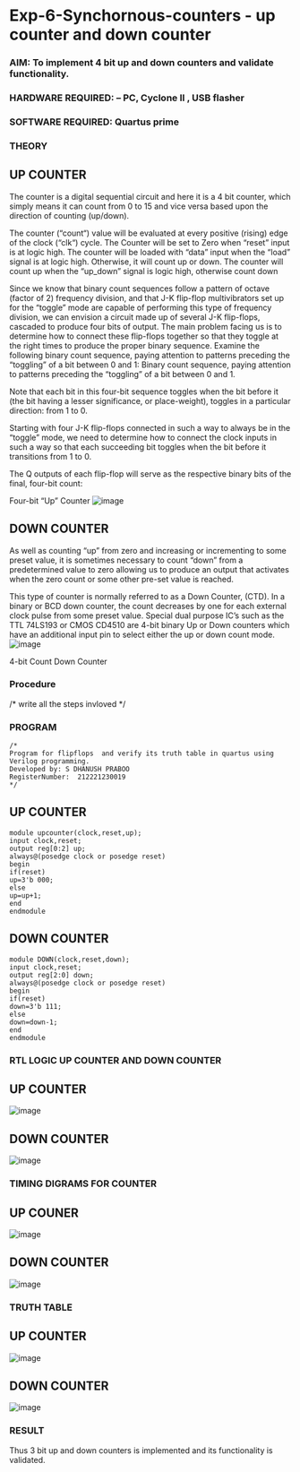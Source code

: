 # Exp-6-Synchornous-counters - up counter and down counter 
### AIM: To implement 4 bit up and down counters and validate  functionality.
### HARDWARE REQUIRED:  – PC, Cyclone II , USB flasher
### SOFTWARE REQUIRED:   Quartus prime
### THEORY 

## UP COUNTER 
The counter is a digital sequential circuit and here it is a 4 bit counter, which simply means it can count from 0 to 15 and vice versa based upon the direction of counting (up/down). 

The counter (“count“) value will be evaluated at every positive (rising) edge of the clock (“clk“) cycle.
The Counter will be set to Zero when “reset” input is at logic high.
The counter will be loaded with “data” input when the “load” signal is at logic high. Otherwise, it will count up or down.
The counter will count up when the “up_down” signal is logic high, otherwise count down

Since we know that binary count sequences follow a pattern of octave (factor of 2) frequency division, and that J-K flip-flop multivibrators set up for the “toggle” mode are capable of performing this type of frequency division, we can envision a circuit made up of several J-K flip-flops, cascaded to produce four bits of output.
The main problem facing us is to determine how to connect these flip-flops together so that they toggle at the right times to produce the proper binary sequence.
Examine the following binary count sequence, paying attention to patterns preceding the “toggling” of a bit between 0 and 1:
Binary count sequence, paying attention to patterns preceding the “toggling” of a bit between 0 and 1.

Note that each bit in this four-bit sequence toggles when the bit before it (the bit having a lesser significance, or place-weight), toggles in a particular direction: from 1 to 0.



 
 

Starting with four J-K flip-flops connected in such a way to always be in the “toggle” mode, we need to determine how to connect the clock inputs in such a way so that each succeeding bit toggles when the bit before it transitions from 1 to 0.

The Q outputs of each flip-flop will serve as the respective binary bits of the final, four-bit count:

 
 

Four-bit “Up” Counter
![image](https://user-images.githubusercontent.com/36288975/169644758-b2f4339d-9532-40c5-af40-8f4f8c942e2c.png)



## DOWN COUNTER 

As well as counting “up” from zero and increasing or incrementing to some preset value, it is sometimes necessary to count “down” from a predetermined value to zero allowing us to produce an output that activates when the zero count or some other pre-set value is reached.

This type of counter is normally referred to as a Down Counter, (CTD). In a binary or BCD down counter, the count decreases by one for each external clock pulse from some preset value. Special dual purpose IC’s such as the TTL 74LS193 or CMOS CD4510 are 4-bit binary Up or Down counters which have an additional input pin to select either the up or down count mode.
![image](https://user-images.githubusercontent.com/36288975/169644844-1a14e123-7228-4ed8-81a9-eb937dff4ac8.png)


4-bit Count Down Counter
### Procedure
/* write all the steps invloved */



### PROGRAM 
~~~
/*
Program for flipflops  and verify its truth table in quartus using Verilog programming.
Developed by: S DHANUSH PRABOO 
RegisterNumber:  212221230019
*/
~~~
## UP COUNTER
~~~
module upcounter(clock,reset,up);
input clock,reset;
output reg[0:2] up;
always@(posedge clock or posedge reset)
begin
if(reset)
up=3'b 000;
else
up=up+1;
end
endmodule
~~~
## DOWN COUNTER
~~~
module DOWN(clock,reset,down);
input clock,reset;
output reg[2:0] down;
always@(posedge clock or posedge reset)
begin
if(reset)
down=3'b 111;
else
down=down-1;
end
endmodule
~~~

### RTL LOGIC UP COUNTER AND DOWN COUNTER  

## UP COUNTER
![image](https://user-images.githubusercontent.com/94426323/203723199-a9294d0d-5826-4d20-b852-33d8dff7dafb.png)
## DOWN COUNTER
![image](https://user-images.githubusercontent.com/94426323/203723256-29f6e2df-5600-48a4-92f1-1a24cd39ef6d.png)

### TIMING DIGRAMS FOR COUNTER  
## UP COUNER
![image](https://user-images.githubusercontent.com/94426323/203723316-3ceff9bf-ffd8-4e0c-958c-002f1602f887.png)
## DOWN COUNTER
![image](https://user-images.githubusercontent.com/94426323/203723360-81fae78e-2c80-4bf3-bbbc-33e765d55673.png)

### TRUTH TABLE 

## UP COUNTER
![image](https://user-images.githubusercontent.com/94426323/203723411-dd884586-888e-4f6a-b2b6-da26609dc278.png)
## DOWN COUNTER
![image](https://user-images.githubusercontent.com/94426323/203723444-3312e302-d0ab-4eef-acb8-335ed10df5e7.png)

### RESULT
Thus 3 bit up and down counters is implemented and its functionality is validated.
